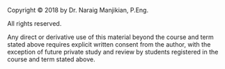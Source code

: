 Copyright © 2018 by Dr. Naraig Manjikian, P.Eng. 

All rights reserved.

Any direct or derivative use of this material beyond the course and term stated above requires explicit written consent from the author, with the exception of future private study and review by students registered in the course and term stated above.
